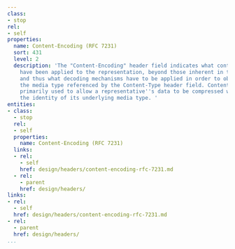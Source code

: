 ```yaml
---
class:
- stop
rel:
- self
properties:
  name: Content-Encoding (RFC 7231)
  sort: 431
  level: 2
  description: 'The "Content-Encoding" header field indicates what content codings
    have been applied to the representation, beyond those inherent in the media type,
    and thus what decoding mechanisms have to be applied in order to obtain data in
    the media type referenced by the Content-Type header field. Content-Encoding is
    primarily used to allow a representative''s data to be compressed without losing
    the identity of its underlying media type. '
entities:
- class:
  - stop
  rel:
  - self
  properties:
    name: Content-Encoding (RFC 7231)
  links:
  - rel:
    - self
    href: design/headers/content-encoding-rfc-7231.md
  - rel:
    - parent
    href: design/headers/
links:
- rel:
  - self
  href: design/headers/content-encoding-rfc-7231.md
- rel:
  - parent
  href: design/headers/
...
```

